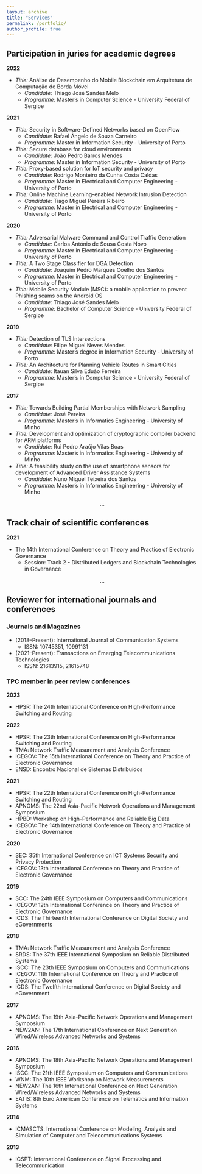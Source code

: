 ```yaml
---
layout: archive
title: "Services"
permalink: /portfolio/
author_profile: true
---
```


## Participation in juries for academic degrees

**2022**
- *Title:* Análise de Desempenho do Mobile Blockchain em Arquitetura de Computação de Borda Móvel
    - *Candidate:* Thiago José Sandes Melo
    - *Programme:* Master’s in Computer Science - University Federal of Sergipe

**2021**
- *Title:* Security in Software-Defined Networks based on OpenFlow
    - *Candidate:* Rafael Ângelo de Souza Carneiro
    - *Programme:* Master in Information Security - University of Porto
- *Title:* Secure database for cloud environments
    - *Candidate:* João Pedro Barros Mendes
    - *Programme:* Master in Information Security - University of Porto
- *Title:* Proxy-based solution for IoT security and privacy
    - *Candidate:* Rodrigo Monteiro da Cunha Costa Caldas
    - *Programme:* Master in Electrical and Computer Engineering - University of Porto
- *Title:* Online Machine Learning-enabled Network Intrusion Detection
    - *Candidate:* Tiago Miguel Pereira Ribeiro
    - *Programme:* Master in Electrical and Computer Engineering - University of Porto

**2020**
- *Title:* Adversarial Malware Command and Control Traffic Generation
    - *Candidate:* Carlos António de Sousa Costa Novo
    - *Programme:* Master in Electrical and Computer Engineering - University of Porto
- *Title:* A Two Stage Classifier for DGA Detection
    - *Candidate:* Joaquim Pedro Marques Coelho dos Santos
    - *Programme:* Master in Electrical and Computer Engineering - University of Porto
- *Title:* Mobile Security Module (MSC): a mobile application to prevent Phishing scams on the Android OS
    - *Candidate:* Thiago José Sandes Melo
    - *Programme:* Bachelor of Computer Science - University Federal of Sergipe

**2019**
- *Title:* Detection of TLS Intersections
    - *Candidate:* Filipe Miguel Neves Mendes
    - *Programme:* Master’s degree in Information Security - University of Porto
- *Title:* An Architecture for Planning Vehicle Routes in Smart Cities 
    - *Candidate:* Itauan Silva Eduão Ferreira
    - *Programme:* Master’s in Computer Science - University Federal of Sergipe

**2017**
- *Title:* Towards Building Partial Memberships with Network Sampling 
    - *Candidate:* José Pereira
    - *Programme:* Master’s in Informatics Engineering - University of Minho
- *Title:* Development and optimization of cryptographic compiler backend for ARM platforms 
    - *Candidate:* Rui Pedro Araújo Vilas Boas
    - *Programme:* Master’s in Informatics Engineering - University of Minho
- *Title:* A feasibility study on the use of smartphone sensors for development of Advanced Driver Assistance Systems
    - *Candidate:* Nuno Miguel Teixeira dos Santos
    - *Programme:* Master’s in Informatics Engineering - University of Minho

<p style="text-align: center;">...</p>

## Track chair of scientific conferences
**2021**
- The 14th International Conference on Theory and Practice of Electronic Governance
    - Session: Track 2 - Distributed Ledgers and Blockchain Technologies in Governance

<p style="text-align: center;">...</p>

## Reviewer for international journals and conferences
### Journals and Magazines
- (2018–Present): International Journal of Communication Systems
    - ISSN: 10745351, 10991131
- (2021–Present): Transactions on Emerging Telecommunications Technologies
    - ISSN: 21613915, 21615748

### TPC member in peer review conferences

**2023**
- HPSR: The 24th International Conference on High-Performance Switching and Routing

**2022**
- HPSR: The 23th International Conference on High-Performance Switching and Routing
- TMA: Network Traffic Measurement and Analysis Conference
- ICEGOV: The 15th International Conference on Theory and Practice of Electronic Governance
- ENSD: Encontro Nacional de Sistemas Distribuídos

**2021**
- HPSR: The 22th International Conference on High-Performance Switching and Routing
- APNOMS: The 22nd Asia-Pacific Network Operations and Management Symposium
- HPBD: Workshop on High-Performance and Reliable Big Data
- ICEGOV: The 14th International Conference on Theory and Practice of Electronic Governance

**2020**
- SEC: 35th International Conference on ICT Systems Security and Privacy Protection
- ICEGOV: 13th International Conference on Theory and Practice of Electronic Governance

 **2019**
- SCC: The 24th IEEE Symposium on Computers and Communications
- ICEGOV: 12th International Conference on Theory and Practice of Electronic Governance
- ICDS: The Thirteenth International Conference on Digital Society and eGovernments

**2018**
- TMA: Network Traffic Measurement and Analysis Conference
- SRDS: The 37th IEEE International Symposium on Reliable Distributed Systems
- ISCC: The 23th IEEE Symposium on Computers and Communications
- ICEGOV: 11th International Conference on Theory and Practice of Electronic Governance
- ICDS: The Twelfth International Conference on Digital Society and eGovernment

**2017**
- APNOMS: The 19th Asia-Pacific Network Operations and Management Symposium
- NEW2AN: The 17th International Conference on Next Generation Wired/Wireless Advanced Networks and Systems

**2016**
- APNOMS: The 18th Asia-Pacific Network Operations and Management Symposium
- ISCC: The 21th IEEE Symposium on Computers and Communications
- WNM: The 10th IEEE Workshop on Network Measurements
- NEW2AN: The 16th International Conference on Next Generation Wired/Wireless Advanced Networks and Systems
- EATIS: 8th Euro American Conference on Telematics and Information Systems

**2014**
- ICMASCTS: International Conference on Modeling, Analysis and Simulation of Computer and Telecommunications Systems

**2013**
- ICSPT: International Conference on Signal Processing and Telecommunication
